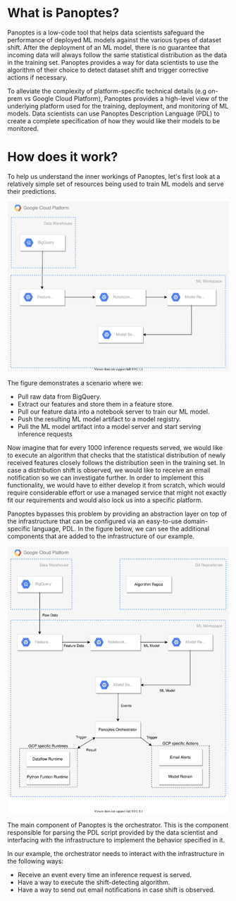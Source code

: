 # What is Panoptes?
Panoptes is a low-code tool that helps data scientists safeguard the performance of deployed ML models against the various types of dataset shift. After the deployment of an ML model, there is no guarantee that incoming data will always follow the same statistical distribution as the data in the training set. Panoptes provides a way for data scientists to use the algorithm of their choice to detect dataset shift and trigger corrective actions if necessary.

To alleviate the complexity of platform-specific technical details (e.g on-prem vs Google Cloud Platform), Panoptes provides a high-level view of the underlying platform used for the training, deployment, and monitoring of ML models. Data scientists can use Panoptes Description Language (PDL) to create a complete specification of how they would like their models to be monitored.

# How does it work?
To help us understand the inner workings of Panoptes, let's first look at a relatively simple set of resources being used to train ML models and serve their predictions.

![panoptesGCP_-_noPanoptes.drawio.svg](uploads/57efe9b8f1724d8366cf780083cfe550/panoptesGCP_-_noPanoptes.drawio.svg)

The figure demonstrates a scenario where we:
- Pull raw data from BigQuery.
- Extract our features and store them in a feature store.
- Pull our feature data into a notebook server to train our ML model.
- Push the resulting ML model artifact to a model registry.
- Pull the ML model artifact into a model server and start serving inference requests

Now imagine that for every 1000 inference requests served, we would like to execute an algorithm that checks that the statistical distribution of newly received features closely follows the distribution seen in the training set. In case a distribution shift is observed, we would like to receive an email notification so we can investigate further. In order to implement this functionality, we would have to either develop it from scratch, which would require considerable effort or use a managed service that might not exactly fit our requirements and would also lock us into a specific platform.

Panoptes bypasses this problem by providing an abstraction layer on top of the infrastructure that can be configured via an easy-to-use domain-specific language, PDL. In the figure below, we can see the additional components that are added to the infrastructure of our example.

![panoptesGCP.drawio.svg](uploads/9865909ade54df67cea658c87aee9ede/panoptesGCP.drawio.svg)

The main component of Panoptes is the orchestrator. This is the component responsible for parsing the PDL script provided by the data scientist and interfacing with the infrastructure to implement the behavior specified in it.

In our example, the orchestrator needs to interact with the infrastructure in the following ways:
- Receive an event every time an inference request is served.
- Have a way to execute the shift-detecting algorithm.
- Have a way to send out email notifications in case shift is observed.